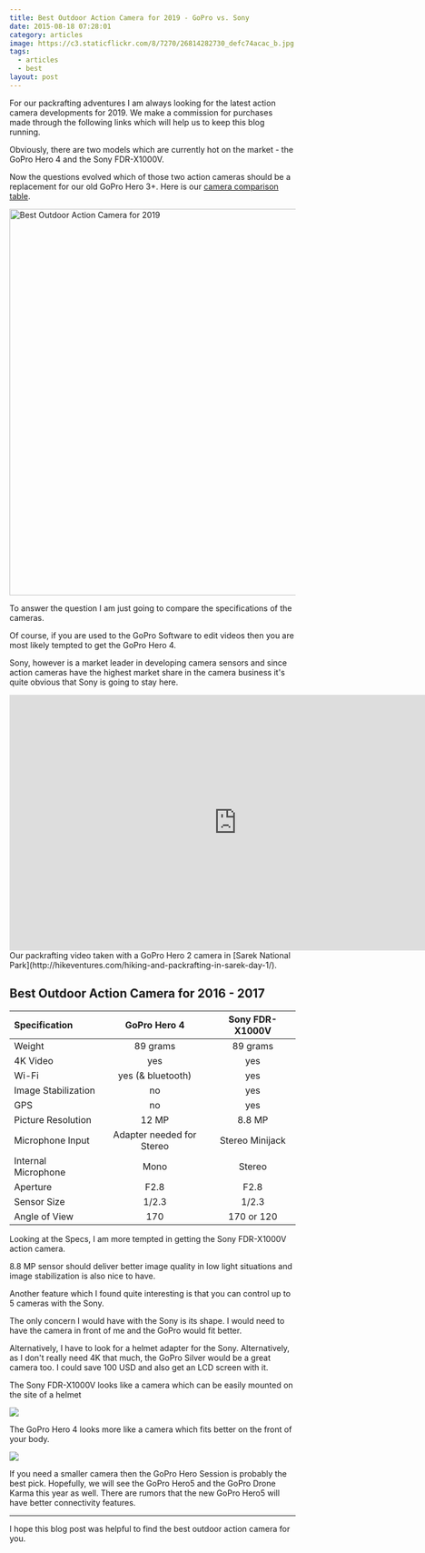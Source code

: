 ```yaml
---
title: Best Outdoor Action Camera for 2019 - GoPro vs. Sony
date: 2015-08-18 07:28:01
category: articles
image: https://c3.staticflickr.com/8/7270/26814282730_defc74acac_b.jpg
tags:
  - articles
  - best
layout: post
---
```



For our packrafting adventures I am always looking for the latest action camera developments for 2019. We make a commission for purchases made through the following links which will help us to keep this blog running.

Obviously, there are two models which are currently hot on the market - the GoPro Hero 4 and the Sony FDR-X1000V.

Now the questions evolved which of those two action cameras should be a replacement for our old GoPro Hero 3+. Here is our <a rel="nofollow" href="#list">camera comparison table</a>.

<img src="https://c3.staticflickr.com/8/7270/26814282730_defc74acac_b.jpg" width="1024" height="680" alt="Best Outdoor Action Camera for 2019" >
  
<!--more-->

To answer the question I am just going to compare the specifications of the cameras.

Of course, if you are used to the GoPro Software to edit videos then you are most likely tempted to get the GoPro Hero 4.

Sony, however is a market leader in developing camera sensors and since action cameras have the highest market share in the camera business it's quite obvious that Sony is going to stay here.

<iframe src="https://player.vimeo.com/video/76995626" width="800" height="450" frameborder="0" webkitallowfullscreen mozallowfullscreen allowfullscreen></iframe>  Our packrafting video taken with a GoPro Hero 2 camera in [Sarek National Park](http://hikeventures.com/hiking-and-packrafting-in-sarek-day-1/).

<h2 id="list">Best Outdoor Action Camera for 2016 - 2017</h2>

| Specification       |       GoPro Hero 4        | Sony FDR-X1000V |
|:--------------------|:-------------------------:|:---------------:|
| Weight              |         89 grams          |    89 grams     |
| 4K Video            |            yes            |       yes       |
| Wi-Fi               |     yes (& bluetooth)     |       yes       |
| Image Stabilization |            no             |       yes       |
| GPS                 |            no             |       yes       |
| Picture Resolution  |           12 MP           |     8.8 MP      |
| Microphone Input    | Adapter needed for Stereo | Stereo Minijack |
| Internal Microphone |           Mono            |     Stereo      |
| Aperture            |           F2.8            |      F2.8       |
| Sensor Size         |           1/2.3           |      1/2.3      |
| Angle of View       |            170            |   170 or 120    |

  
<script src="//z-na.amazon-adsystem.com/widgets/onejs?MarketPlace=US&adInstanceId=cc781bfd-577f-4efb-9da6-75cb9fc7d1c2"></script>
  

Looking at the Specs, I am more tempted in getting the Sony FDR-X1000V action camera.

8.8 MP sensor should deliver better image quality in low light situations and image stabilization is also nice to have.

Another feature which I found quite interesting is that you can control up to 5 cameras with the Sony.

The only concern I would  have with the Sony is its shape. I would need to have the camera in front of me and the GoPro would fit better.

Alternatively, I have to look for a helmet adapter for the Sony. Alternatively, as I don't really need 4K that much, the GoPro Silver would be a great camera too. I could save 100 USD and also get an LCD screen with it.

The Sony FDR-X1000V looks like a camera which can be easily mounted on the site of a helmet

<a rel="nofollow" href="http://www.amazon.com/gp/product/B00R1COCT0/ref=as_li_tl?ie=UTF8&camp=1789&creative=9325&creativeASIN=B00R1COCT0&linkCode=as2&tag=hikeve-20&linkId=2CUCDOW2MTDYCY4W" ><img border="0" src="http://ws-na.amazon-adsystem.com/widgets/q?_encoding=UTF8&ASIN=B00R1COCT0&Format=_SL250_&ID=AsinImage&MarketPlace=US&ServiceVersion=20070822&WS=1&tag=hikeve-20" ></a><img src="http://ir-na.amazon-adsystem.com/e/ir?t=hikeve-20&l=as2&o=1&a=B00R1COCT0" width="1" height="1" border="0" alt="Sony FDR-X1000V" style="border:none !important; margin:0px !important;" />

The GoPro Hero 4 looks more like a camera which fits better on the front of your body.

<a rel="nofollow" href="http://www.amazon.com/gp/product/B00NIYNUF2/ref=as_li_tl?ie=UTF8&camp=1789&creative=9325&creativeASIN=B00NIYNUF2&linkCode=as2&tag=hikeve-20&linkId=6QOKQTO4LSBPAVZT" ><img border="0" src="http://ws-na.amazon-adsystem.com/widgets/q?_encoding=UTF8&ASIN=B00NIYNUF2&Format=_SL250_&ID=AsinImage&MarketPlace=US&ServiceVersion=20070822&WS=1&tag=hikeve-20" ></a><img src="http://ir-na.amazon-adsystem.com/e/ir?t=hikeve-20&l=as2&o=1&a=B00NIYNUF2" width="1" height="1" border="0" alt="GoPro Hero 4" style="border:none !important; margin:0px !important;">

If you need a smaller camera then the GoPro Hero Session is probably the best pick. Hopefully, we will see the GoPro Hero5 and the GoPro Drone Karma this year as well. There are rumors that the new GoPro Hero5 will have better connectivity features.

---

I hope this blog post was helpful to find the best outdoor action camera for you.
